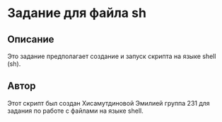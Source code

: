 # Задание для файла sh

## Описание
Это задание предполагает создание и запуск скрипта на языке shell (sh). 
## Автор
Этот скрипт был создан Хисамутдиновой Эмилией группа 231 для задания по работе с файлами на языке shell. 

